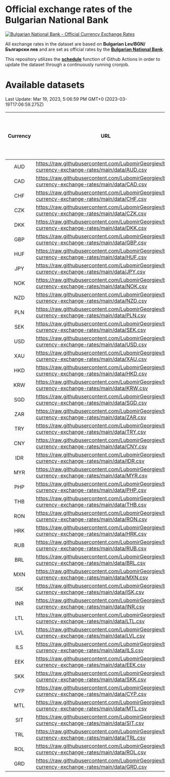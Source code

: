 # Official exchange rates of the Bulgarian National Bank

[![Bulgarian National Bank - Official Currency Exchange Rates](https://github.com/LubomirGeorgiev/bnb-currency-exchange-rates/actions/workflows/update-rates.yml/badge.svg?branch=main)](https://github.com/LubomirGeorgiev/bnb-currency-exchange-rates/actions/workflows/update-rates.yml)

All exchange rates in the dataset are based on **Bulgarian Lev/BGN/Български лев** and are set as official rates by the [**Bulgarian National Bank**](https://www.bnb.bg/Statistics/StExternalSector/StExchangeRates/StERForeignCurrencies/index.htm?toLang=_EN).

This repository utilizes the [**schedule**](https://docs.github.com/en/actions/reference/events-that-trigger-workflows) function of Github Actions in order to update the dataset through a continuously running cronjob.

# Available datasets

<!-- START LINKS (DO NOT EVER FU*ING DELETE THIS COMMENT FOR THE LOVE OF YOUR LIFE!!! IF YOU ARE CURIOS HOW IT WORKS, YOU CAN HAVE A LOOK AT ./src/updateReadme.ts) -->

Last Update: Mar 19, 2023, 5:06:59 PM GMT+0 (2023-03-19T17:06:59.275Z)

| Currency | URL                                                                                             | Number of records | Number of missing days that were filled in |
| :------: | ----------------------------------------------------------------------------------------------- | :---------------: | :----------------------------------------: |
|   AUD    | https://raw.githubusercontent.com/LubomirGeorgiev/bnb-currency-exchange-rates/main/data/AUD.csv |       8440        |                    2608                    |
|   CAD    | https://raw.githubusercontent.com/LubomirGeorgiev/bnb-currency-exchange-rates/main/data/CAD.csv |       8440        |                    2608                    |
|   CHF    | https://raw.githubusercontent.com/LubomirGeorgiev/bnb-currency-exchange-rates/main/data/CHF.csv |       8440        |                    2608                    |
|   CZK    | https://raw.githubusercontent.com/LubomirGeorgiev/bnb-currency-exchange-rates/main/data/CZK.csv |       8440        |                    2608                    |
|   DKK    | https://raw.githubusercontent.com/LubomirGeorgiev/bnb-currency-exchange-rates/main/data/DKK.csv |       8440        |                    2608                    |
|   GBP    | https://raw.githubusercontent.com/LubomirGeorgiev/bnb-currency-exchange-rates/main/data/GBP.csv |       8440        |                    2608                    |
|   HUF    | https://raw.githubusercontent.com/LubomirGeorgiev/bnb-currency-exchange-rates/main/data/HUF.csv |       8440        |                    2608                    |
|   JPY    | https://raw.githubusercontent.com/LubomirGeorgiev/bnb-currency-exchange-rates/main/data/JPY.csv |       8440        |                    2608                    |
|   NOK    | https://raw.githubusercontent.com/LubomirGeorgiev/bnb-currency-exchange-rates/main/data/NOK.csv |       8440        |                    2608                    |
|   NZD    | https://raw.githubusercontent.com/LubomirGeorgiev/bnb-currency-exchange-rates/main/data/NZD.csv |       8440        |                    2608                    |
|   PLN    | https://raw.githubusercontent.com/LubomirGeorgiev/bnb-currency-exchange-rates/main/data/PLN.csv |       8440        |                    2608                    |
|   SEK    | https://raw.githubusercontent.com/LubomirGeorgiev/bnb-currency-exchange-rates/main/data/SEK.csv |       8440        |                    2608                    |
|   USD    | https://raw.githubusercontent.com/LubomirGeorgiev/bnb-currency-exchange-rates/main/data/USD.csv |       8440        |                    2608                    |
|   XAU    | https://raw.githubusercontent.com/LubomirGeorgiev/bnb-currency-exchange-rates/main/data/XAU.csv |       8440        |                    2610                    |
|   HKD    | https://raw.githubusercontent.com/LubomirGeorgiev/bnb-currency-exchange-rates/main/data/HKD.csv |       8140        |                    2519                    |
|   KRW    | https://raw.githubusercontent.com/LubomirGeorgiev/bnb-currency-exchange-rates/main/data/KRW.csv |       8140        |                    2519                    |
|   SGD    | https://raw.githubusercontent.com/LubomirGeorgiev/bnb-currency-exchange-rates/main/data/SGD.csv |       8140        |                    2519                    |
|   ZAR    | https://raw.githubusercontent.com/LubomirGeorgiev/bnb-currency-exchange-rates/main/data/ZAR.csv |       8140        |                    2519                    |
|   TRY    | https://raw.githubusercontent.com/LubomirGeorgiev/bnb-currency-exchange-rates/main/data/TRY.csv |       6622        |                    2049                    |
|   CNY    | https://raw.githubusercontent.com/LubomirGeorgiev/bnb-currency-exchange-rates/main/data/CNY.csv |       6502        |                    2013                    |
|   IDR    | https://raw.githubusercontent.com/LubomirGeorgiev/bnb-currency-exchange-rates/main/data/IDR.csv |       6502        |                    2013                    |
|   MYR    | https://raw.githubusercontent.com/LubomirGeorgiev/bnb-currency-exchange-rates/main/data/MYR.csv |       6502        |                    2013                    |
|   PHP    | https://raw.githubusercontent.com/LubomirGeorgiev/bnb-currency-exchange-rates/main/data/PHP.csv |       6502        |                    2013                    |
|   THB    | https://raw.githubusercontent.com/LubomirGeorgiev/bnb-currency-exchange-rates/main/data/THB.csv |       6502        |                    2013                    |
|   RON    | https://raw.githubusercontent.com/LubomirGeorgiev/bnb-currency-exchange-rates/main/data/RON.csv |       6443        |                    1995                    |
|   HRK    | https://raw.githubusercontent.com/LubomirGeorgiev/bnb-currency-exchange-rates/main/data/HRK.csv |       6425        |                    1989                    |
|   RUB    | https://raw.githubusercontent.com/LubomirGeorgiev/bnb-currency-exchange-rates/main/data/RUB.csv |       6121        |                    1892                    |
|   BRL    | https://raw.githubusercontent.com/LubomirGeorgiev/bnb-currency-exchange-rates/main/data/BRL.csv |       5532        |                    1716                    |
|   MXN    | https://raw.githubusercontent.com/LubomirGeorgiev/bnb-currency-exchange-rates/main/data/MXN.csv |       5532        |                    1716                    |
|   ISK    | https://raw.githubusercontent.com/LubomirGeorgiev/bnb-currency-exchange-rates/main/data/ISK.csv |       5445        |                    1691                    |
|   INR    | https://raw.githubusercontent.com/LubomirGeorgiev/bnb-currency-exchange-rates/main/data/INR.csv |       5163        |                    1600                    |
|   LTL    | https://raw.githubusercontent.com/LubomirGeorgiev/bnb-currency-exchange-rates/main/data/LTL.csv |       5153        |                    1582                    |
|   LVL    | https://raw.githubusercontent.com/LubomirGeorgiev/bnb-currency-exchange-rates/main/data/LVL.csv |       4790        |                    1470                    |
|   ILS    | https://raw.githubusercontent.com/LubomirGeorgiev/bnb-currency-exchange-rates/main/data/ILS.csv |       4437        |                    1379                    |
|   EEK    | https://raw.githubusercontent.com/LubomirGeorgiev/bnb-currency-exchange-rates/main/data/EEK.csv |       4000        |                    1226                    |
|   SKK    | https://raw.githubusercontent.com/LubomirGeorgiev/bnb-currency-exchange-rates/main/data/SKK.csv |       2972        |                    914                     |
|   CYP    | https://raw.githubusercontent.com/LubomirGeorgiev/bnb-currency-exchange-rates/main/data/CYP.csv |       2904        |                    888                     |
|   MTL    | https://raw.githubusercontent.com/LubomirGeorgiev/bnb-currency-exchange-rates/main/data/MTL.csv |       2604        |                    799                     |
|   SIT    | https://raw.githubusercontent.com/LubomirGeorgiev/bnb-currency-exchange-rates/main/data/SIT.csv |       2542        |                    778                     |
|   TRL    | https://raw.githubusercontent.com/LubomirGeorgiev/bnb-currency-exchange-rates/main/data/TRL.csv |       1816        |                    557                     |
|   ROL    | https://raw.githubusercontent.com/LubomirGeorgiev/bnb-currency-exchange-rates/main/data/ROL.csv |       1697        |                    524                     |
|   GRD    | https://raw.githubusercontent.com/LubomirGeorgiev/bnb-currency-exchange-rates/main/data/GRD.csv |        359        |                    107                     |

<!-- END LINKS (DO NOT EVER FU*ING DELETE THIS COMMENT FOR THE LOVE OF YOUR LIFE!!! IF YOU ARE CURIOS HOW IT WORKS, YOU CAN HAVE A LOOK AT ./src/updateReadme.ts) -->
